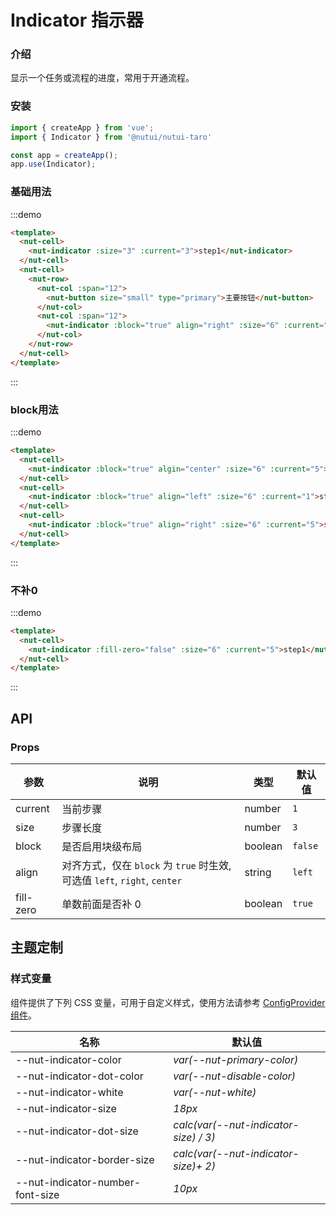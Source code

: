 # Indicator 指示器

### 介绍

显示一个任务或流程的进度，常用于开通流程。

### 安装

```javascript
import { createApp } from 'vue';
import { Indicator } from '@nutui/nutui-taro'

const app = createApp();
app.use(Indicator);
```

### 基础用法

:::demo
```html
<template>
  <nut-cell>
    <nut-indicator :size="3" :current="3">step1</nut-indicator>
  </nut-cell>
  <nut-cell>
    <nut-row>
      <nut-col :span="12">
        <nut-button size="small" type="primary">主要按钮</nut-button>
      </nut-col>
      <nut-col :span="12">
        <nut-indicator :block="true" align="right" :size="6" :current="5">step1</nut-indicator>
      </nut-col>
    </nut-row>
  </nut-cell>
</template>
```
:::

### block用法
:::demo
```html
<template>
  <nut-cell>
    <nut-indicator :block="true" algin="center" :size="6" :current="5">step1</nut-indicator>
  </nut-cell>
  <nut-cell>
    <nut-indicator :block="true" align="left" :size="6" :current="1">step1</nut-indicator>
  </nut-cell>
  <nut-cell>
    <nut-indicator :block="true" align="right" :size="6" :current="5">step1</nut-indicator>
  </nut-cell>
</template>
```
:::

### 不补0
:::demo
```html
<template>
  <nut-cell>
    <nut-indicator :fill-zero="false" :size="6" :current="5">step1</nut-indicator>
  </nut-cell>
</template>
```
:::


## API

### Props

| 参数         | 说明                             | 类型   | 默认值           |
|--------------|----------------------------------|--------|------------------|
| current  | 当前步骤               | number | `1`              |
| size       | 步骤长度                         | number | `3`               |
| block | 是否启用块级布局     | boolean | `false` |
| align | 对齐方式，仅在 `block` 为 `true` 时生效, 可选值 `left`, `right`, `center`| string | `left` |
| fill-zero     | 单数前面是否补 0                      | boolean | `true`        |

## 主题定制

### 样式变量

组件提供了下列 CSS 变量，可用于自定义样式，使用方法请参考 [ConfigProvider 组件](#/zh-CN/component/configprovider)。

| 名称                                    | 默认值                     |
| --------------------------------------- | -------------------------- |
| --nut-indicator-color|  _var(--nut-primary-color)_ |
| --nut-indicator-dot-color|  _var(--nut-disable-color)_ |
| --nut-indicator-white|  _var(--nut-white)_ |
| --nut-indicator-size|  _18px_ |
| --nut-indicator-dot-size|  _calc(var(--nut-indicator-size) / 3)_ |
| --nut-indicator-border-size|  _calc(var(--nut-indicator-size)+ 2)_ |
| --nut-indicator-number-font-size|  _10px_ |
